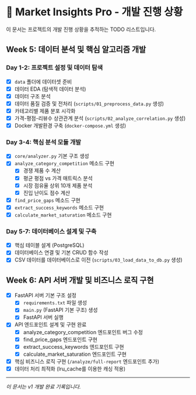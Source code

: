 # 🚀 Market Insights Pro - 개발 진행 상황

이 문서는 프로젝트의 개발 진행 상황을 추적하는 TODO 리스트입니다.

## Week 5: 데이터 분석 및 핵심 알고리즘 개발

### Day 1-2: 프로젝트 설정 및 데이터 탐색
- [x] `data` 폴더에 데이터셋 준비
- [x] 데이터 EDA (탐색적 데이터 분석)
- [x] 데이터 구조 분석
- [x] 데이터 품질 검증 및 전처리 (`scripts/01_preprocess_data.py` 생성)
- [x] 카테고리별 제품 분포 시각화
- [x] 가격-평점-리뷰수 상관관계 분석 (`scripts/02_analyze_correlation.py` 생성)
- [x] Docker 개발환경 구축 (`docker-compose.yml` 생성)

### Day 3-4: 핵심 분석 모듈 개발
- [x] `core/analyzer.py` 기본 구조 생성
- [x] `analyze_category_competition` 메소드 구현
    - [x] 경쟁 제품 수 계산
    - [x] 평균 평점 vs 가격 매트릭스 분석
    - [x] 시장 점유율 상위 10개 제품 분석
    - [x] 진입 난이도 점수 계산
- [x] `find_price_gaps` 메소드 구현
- [x] `extract_success_keywords` 메소드 구현
- [x] `calculate_market_saturation` 메소드 구현

### Day 5-7: 데이터베이스 설계 및 구축
- [x] 핵심 테이블 설계 (PostgreSQL)
- [x] 데이터베이스 연결 및 기본 CRUD 함수 작성
- [x] CSV 데이터를 데이터베이스로 이전 (`scripts/03_load_data_to_db.py` 생성)

## Week 6: API 서버 개발 및 비즈니스 로직 구현
- [x] FastAPI 서버 기본 구조 설정
    - [x] `requirements.txt` 파일 생성
    - [x] `main.py` (FastAPI 기본 구조) 생성
    - [x] FastAPI 서버 실행
- [x] API 엔드포인트 설계 및 구현 완료
    - [x] analyze_category_competition 엔드포인트 버그 수정
    - [x] find_price_gaps 엔드포인트 구현
    - [x] extract_success_keywords 엔드포인트 구현
    - [x] calculate_market_saturation 엔드포인트 구현
- [x] 핵심 비즈니스 로직 구현 (`/analyze/full-report` 엔드포인트 추가)
- [x] 데이터 처리 최적화 (lru_cache를 이용한 캐싱 적용)

---
*이 문서는 v1 개발 완료 기록입니다.*